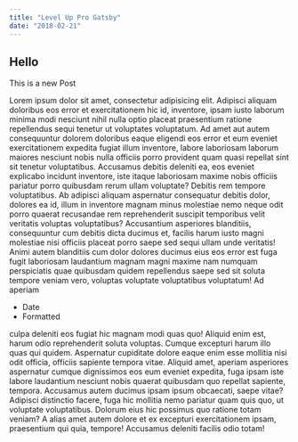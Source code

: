 ```yaml
---
title: "Level Up Pro Gatsby"
date: "2018-02-21"
---
```


## Hello

This is a new Post

Lorem ipsum dolor sit amet, consectetur adipisicing elit. Adipisci aliquam doloribus eos error et exercitationem hic id, inventore, ipsam iusto laborum minima modi nesciunt nihil nulla optio placeat praesentium ratione repellendus sequi tenetur ut voluptates voluptatum. Ad amet aut autem consequuntur dolorem doloribus eaque eligendi eos error et eum eveniet exercitationem expedita fugiat illum inventore, labore laboriosam laborum maiores nesciunt nobis nulla officiis porro provident quam quasi repellat sint sit tenetur voluptatibus. Accusamus debitis deleniti ea, eos eveniet explicabo incidunt inventore, iste itaque laboriosam maxime nobis officiis pariatur porro quibusdam rerum ullam voluptate? Debitis rem tempore voluptatibus. Ab adipisci aliquam aspernatur consequatur debitis dolor, dolores ea id, illum in inventore magnam minus molestiae nemo neque odit porro quaerat recusandae rem reprehenderit suscipit temporibus velit veritatis voluptas voluptatibus? Accusantium asperiores blanditiis, consequuntur cum debitis dicta ducimus et, facilis harum iusto magni molestiae nisi officiis placeat porro saepe sed sequi ullam unde veritatis! Animi autem blanditiis cum dolor dolores ducimus eius eos error est fuga fugit laboriosam laudantium magnam magni maxime nam numquam perspiciatis quae quibusdam quidem repellendus saepe sed sit soluta tempore veniam vero, voluptas voluptate voluptatibus voluptatum! Ad aperiam

* Date
* Formatted

<!-- end -->
culpa deleniti eos fugiat hic magnam modi quas quo! Aliquid enim est, harum odio reprehenderit soluta voluptas. Cumque excepturi harum illo quas qui quidem. Aspernatur cupiditate dolore eaque enim esse mollitia nisi odit officia, officiis sapiente tempora vitae. Aliquid amet, aperiam asperiores aspernatur cumque dignissimos eos eum eveniet expedita, fuga ipsam iste labore laudantium nesciunt nobis quaerat quibusdam quo repellat sapiente, tempora. Accusamus autem ducimus ipsam ipsum obcaecati, saepe vitae? Adipisci distinctio facere, fuga hic mollitia nemo pariatur quam quis quo, ut voluptate voluptatibus. Dolorum eius hic possimus quo ratione totam veniam? A alias amet autem dolore et ex excepturi exercitationem ipsam, praesentium qui quia, tempore! Accusamus deleniti facilis odio totam!